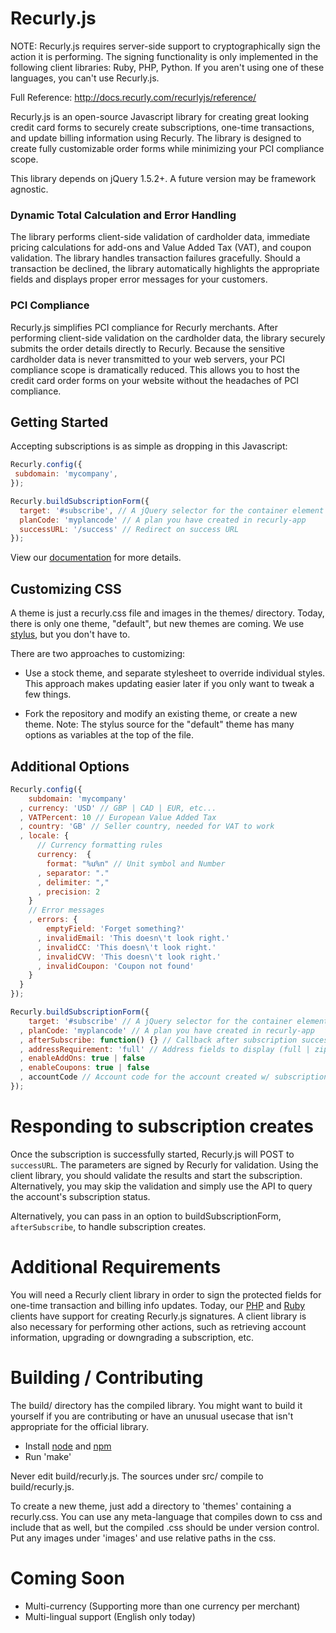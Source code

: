# Recurly.js 

NOTE: Recurly.js requires server-side support to cryptographically sign the action it is performing.
The signing functionality is only implemented in the following client libraries: Ruby, PHP, Python.
If you aren't using one of these languages, you can't use Recurly.js.


Full Reference: http://docs.recurly.com/recurlyjs/reference/ 

Recurly.js is an open-source Javascript library for creating great looking credit card forms to securely create subscriptions, one-time transactions, and update billing information using Recurly. The library is designed to create fully customizable order forms while minimizing your PCI compliance scope.

This library depends on jQuery 1.5.2+. A future version may be framework agnostic.



### Dynamic Total Calculation and Error Handling

The library performs client-side validation of cardholder data, immediate pricing calculations for add-ons and Value Added Tax (VAT), and coupon validation. The library handles transaction failures gracefully. Should a transaction be declined, the library automatically highlights the appropriate fields and displays proper error messages for your customers.

### PCI Compliance

Recurly.js simplifies PCI compliance for Recurly merchants. After performing client-side validation on the cardholder data, the library securely submits the order details directly to Recurly. Because the sensitive cardholder data is never transmitted to your web servers, your PCI compliance scope is dramatically reduced. This allows you to host the credit card order forms on your website without the headaches of PCI compliance.

## Getting Started

Accepting subscriptions is as simple as dropping in this Javascript:

```javascript
Recurly.config({
 subdomain: 'mycompany', 
});

Recurly.buildSubscriptionForm({
  target: '#subscribe', // A jQuery selector for the container element to append the form to
  planCode: 'myplancode' // A plan you have created in recurly-app
  successURL: '/success' // Redirect on success URL
});
```

View our [documentation](http://docs.recurly.com/recurlyjs/overview) for more details.


## Customizing CSS

A theme is just a recurly.css file and images in the themes/ directory. Today, there is only one theme, "default", but new themes are coming. We use [stylus](https://github.com/LearnBoost/stylus), but you don't have to.

There are two approaches to customizing:

* Use a stock theme, and separate stylesheet to override individual styles.
  This approach makes updating easier later if you only want to tweak a few things.

* Fork the repository and modify an existing theme, or create a new theme.
  Note: The stylus source for the "default" theme has many options as variables at the top of the file.



## Additional Options
```javascript
Recurly.config({
    subdomain: 'mycompany' 
  , currency: 'USD' // GBP | CAD | EUR, etc...
  , VATPercent: 10 // European Value Added Tax
  , country: 'GB' // Seller country, needed for VAT to work 
  , locale: {
      // Currency formatting rules
      currency:  {
        format: "%u%n" // Unit symbol and Number
      , separator: "."
      , delimiter: ","
      , precision: 2
    }
    // Error messages
    , errors: {
        emptyField: 'Forget something?'
      , invalidEmail: 'This doesn\'t look right.'
      , invalidCC: 'This doesn\'t look right.'
      , invalidCVV: 'This doesn\'t look right.'
      , invalidCoupon: 'Coupon not found' 
    }
  }
});

Recurly.buildSubscriptionForm({
    target: '#subscribe' // A jQuery selector for the container element to append the form to
  , planCode: 'myplancode' // A plan you have created in recurly-app
  , afterSubscribe: function() {} // Callback after subscription success
  , addressRequirement: 'full' // Address fields to display (full | zipstreet | zip | none) 
  , enableAddOns: true | false
  , enableCoupons: true | false
  , accountCode // Account code for the account created w/ subscription. Defaults to email address if not provided.
});
```

# Responding to subscription creates

Once the subscription is successfully started, Recurly.js will POST to `successURL`. The parameters are signed by Recurly for validation. Using the client library, you should validate the results and start the subscription. Alternatively, you may skip the validation and simply use the API to query the account's subscription status.

Alternatively, you can pass in an option to buildSubscriptionForm, <code>afterSubscribe</code>, to handle subscription creates.

# Additional Requirements

You will need a Recurly client library in order to sign the protected fields for one-time transaction and billing info updates. Today, our [PHP](https://github.com/recurly/recurly-client-php) and [Ruby](https://github.com/recurly/recurly-client-ruby) clients have support for creating Recurly.js signatures. A client library is also necessary for performing other actions, such as retrieving account information, upgrading or downgrading a subscription, etc.


# Building / Contributing
The build/ directory has the compiled library. You might want to build it yourself if you are contributing or have an unusual usecase that isn't appropriate for the official library.

* Install [node](http://nodejs.org/) and [npm](http://npmjs.org/)
* Run 'make'

Never edit build/recurly.js. The sources under src/ compile to build/recurly.js.

To create a new theme, just add a directory to 'themes' containing a recurly.css.
You can use any meta-language that compiles down to css and include that as well,
but the compiled .css should be under version control.
Put any images under 'images' and use relative paths in the css.

# Coming Soon

* Multi-currency (Supporting more than one currency per merchant)
* Multi-lingual support (English only today)
